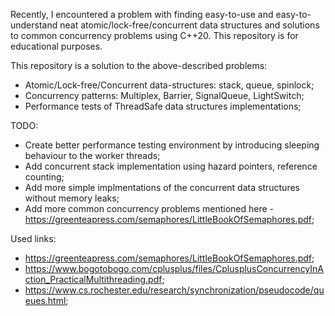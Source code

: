 Recently, I encountered a problem with finding easy-to-use and easy-to-understand neat atomic/lock-free/concurrent data structures and solutions to common concurrency problems using C++20.
This repository is for educational purposes.

This repository is a solution to the above-described problems:
- Atomic/Lock-free/Concurrent data-structures: stack, queue, spinlock;
- Concurrency patterns: Multiplex, Barrier, SignalQueue, LightSwitch;
- Performance tests of ThreadSafe data structures implementations;

TODO:
- Create better performance testing environment by introducing sleeping behaviour to the worker threads;
- Add concurrent stack implementation using hazard pointers, reference counting;
- Add more simple implmentations of the concurrent data structures without memory leaks;
- Add more common concurrency problems mentioned here - https://greenteapress.com/semaphores/LittleBookOfSemaphores.pdf;

Used links:
- https://greenteapress.com/semaphores/LittleBookOfSemaphores.pdf;
- https://www.bogotobogo.com/cplusplus/files/CplusplusConcurrencyInAction_PracticalMultithreading.pdf;
- https://www.cs.rochester.edu/research/synchronization/pseudocode/queues.html;